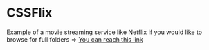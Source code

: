 # CSSFlix
Example of a movie streaming service like Netflix
If you would like to browse for full folders => [You can reach this link](https://drive.google.com/drive/folders/1zRQEG2R9osgXx3IfY6XAqLsNC3G-mNrc?usp=sharing)

